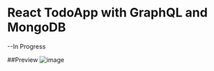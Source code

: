 # React TodoApp with GraphQL and MongoDB

--In Progress

##Preview
![image](https://user-images.githubusercontent.com/75629345/135746715-30acff6f-f0bd-45f6-98ad-eda9157b5f06.png)

